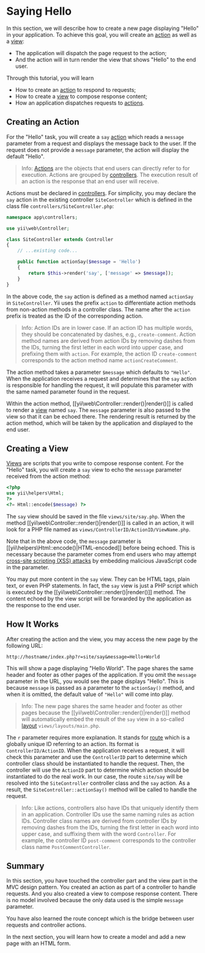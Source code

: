Saying Hello
============

In this section, we will describe how to create a new page displaying "Hello" in your application.
To achieve this goal, you will create an [action](structure-controllers.md) as well as
a [view](structure-views.md):

* The application will dispatch the page request to the action;
* And the action will in turn render the view that shows "Hello" to the end user.

Through this tutorial, you will learn

* How to create an [action](structure-controllers.md) to respond to requests;
* How to create a [view](structure-views.md) to compose response content;
* How an application dispatches requests to [actions](structure-controllers.md).


<a name="creating-action"></a>
Creating an Action
------------------

For the "Hello" task, you will create a `say` [action](structure-controllers.md) which reads
a `message` parameter from a request and displays the message back to the user. If the request
does not provide a `message` parameter, the action will display the default "Hello".

> Info: [Actions](structure-controllers.md) are the objects that end users can directly refer to for
  execution. Actions are grouped by [controllers](structure-controllers.md). The execution result of
  an action is the response that an end user will receive.

Actions must be declared in [controllers](structure-controllers.md). For simplicity, you may
declare the `say` action in the existing controller `SiteController` which is defined
in the class file `controllers/SiteController.php`:

```php
namespace app\controllers;

use yii\web\Controller;

class SiteController extends Controller
{
    // ...existing code...

    public function actionSay($message = 'Hello')
    {
        return $this->render('say', ['message' => $message]);
    }
}
```

In the above code, the `say` action is defined as a method named `actionSay` in `SiteController`.
Yii uses the prefix `action` to differentiate action methods from non-action methods in a controller class.
The name after the `action` prefix is treated as the ID of the corresponding action.

> Info: Action IDs are in lower case. If an action ID has multiple words, they should be concatenated by dashes,
  e.g., `create-comment`. Action method names are derived from action IDs by removing dashes from the IDs,
  turning the first letter in each word into upper case, and prefixing them with `action`. For example,
  the action ID `create-comment` corresponds to the action method name `actionCreateComment`.

The action method takes a parameter `$message` which defaults to `"Hello"`. When the application
receives a request and determines that the `say` action is responsible for handling the request, it will
populate this parameter with the same named parameter found in the request.

Within the action method, [[yii\web\Controller::render()|render()]] is called to render
a [view](structure-views.md) named `say`. The `message` parameter is also passed to the view
so that it can be echoed there. The rendering result is returned by the action method, which will be taken
by the application and displayed to the end user.


<a name="creating-view"></a>
Creating a View
---------------

[Views](structure-views.md) are scripts that you write to compose response content.
For the "Hello" task, you will create a `say` view to echo the `message` parameter received from the action method:

```php
<?php
use yii\helpers\Html;
?>
<?= Html::encode($message) ?>
```

The `say` view should be saved in the file `views/site/say.php`. When the method [[yii\web\Controller::render()|render()]]
is called in an action, it will look for a PHP file named as `views/ControllerID/ActionID/ViewName.php`.

Note that in the above code, the `message` parameter is [[yii\helpers\Html::encode()|HTML-encoded]]
before being echoed. This is necessary because the parameter comes from end users who may attempt
[cross-site scripting (XSS) attacks](http://en.wikipedia.org/wiki/Cross-site_scripting) by embedding
malicious JavaScript code in the parameter.

You may put more content in the `say` view. They can be HTML tags, plain text, or even PHP statements.
In fact, the `say` view is just a PHP script which is executed by the [[yii\web\Controller::render()|render()]] method.
The content echoed by the view script will be forwarded by the application as the response to the end user.


<a name="how-it-works"></a>
How It Works
------------

After creating the action and the view, you may access the new page by the following URL:

```
http://hostname/index.php?r=site/say&message=Hello+World
```

This will show a page displaying "Hello World". The page shares the same header and footer as other pages of
the application. If you omit the `message` parameter in the URL, you would see the page displays "Hello".
This is because `message` is passed as a parameter to the `actionSay()` method, and when it is omitted,
the default value of `"Hello"` will come into play.

> Info: The new page shares the same header and footer as other pages because the [[yii\web\Controller::render()|render()]]
  method will automatically embed the result of the `say` view in a so-called [layout](structure-views.md) `views/layouts/main.php`.

The `r` parameter requires more explanation. It stands for [route](runtime-routing.md) which is a globally unique ID
referring to an action. Its format is `ControllerID/ActionID`. When the application receives
a request, it will check this parameter and use the `ControllerID` part to determine which controller
class should be instantiated to handle the request. Then, the controller will use the `ActionID` part
to determine which action should be instantiated to do the real work. In our case, the route `site/say`
will be resolved into the `SiteController` controller class and the `say` action. As a result,
the `SiteController::actionSay()` method will be called to handle the request.

> Info: Like actions, controllers also have IDs that uniquely identify them in an application.
  Controller IDs use the same naming rules as action IDs. Controller class names are derived from
  controller IDs by removing dashes from the IDs, turning the first letter in each word into upper case,
  and suffixing them with the word `Controller`. For example, the controller ID `post-comment` corresponds
  to the controller class name `PostCommentController`.


<a name="summary"></a>
Summary
-------

In this section, you have touched the controller part and the view part in the MVC design pattern.
You created an action as part of a controller to handle requests. And you also created a view
to compose response content. There is no model involved because the only data used is the simple `message` parameter.

You have also learned the route concept which is the bridge between user requests and controller actions.

In the next section, you will learn how to create a model and add a new page with an HTML form.
